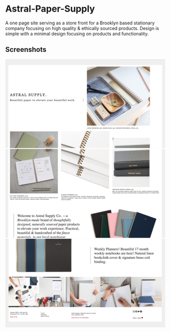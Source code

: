 # Astral-Paper-Supply
A one page site serving as a store front for a Brooklyn based stationary company focusing on high quality &amp; ethically sourced products. Design is simple with a minimal design focusing on products and functionality.

## Screenshots

![Astral](https://github.com/MillyCodes/Astral-Paper-Supply/blob/master/images/Astral1.png)
![Astral](https://github.com/MillyCodes/Astral-Paper-Supply/blob/master/images/Astral2.png)
![Astral](https://github.com/MillyCodes/Astral-Paper-Supply/blob/master/images/Astral3.png)


